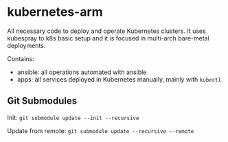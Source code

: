 # kubernetes-arm

All necessary code to deploy and operate Kubernetes clusters.
It uses kubespray to k8s basic setup and it is focused in multi-arch bare-metal deployments.

Contains:

- ansible: all operations automated with ansible
- apps: all services deployed in Kubernetes manually, mainly with `kubectl`

## Git Submodules

Init:
`git submodule update --init --recursive`

Update from remote:
`git submodule update --recursive --remote`
